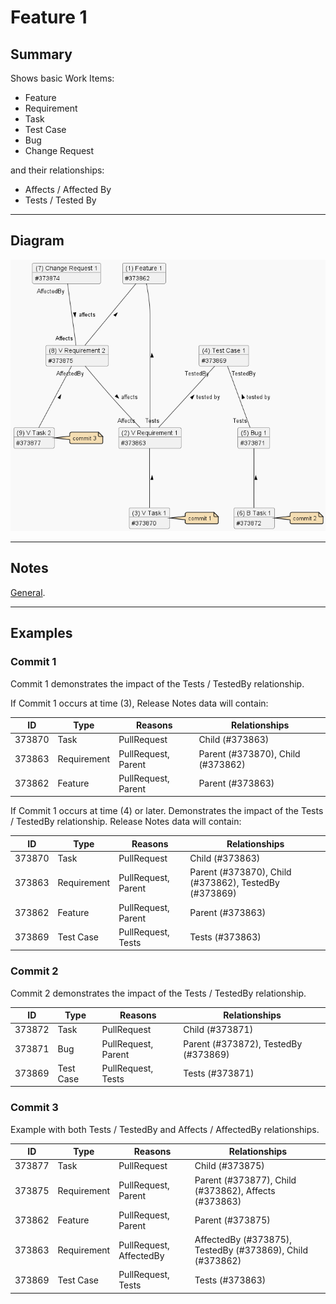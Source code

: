 # Feature 1

## Summary

Shows basic Work Items:

- Feature
- Requirement
- Task
- Test Case
- Bug
- Change Request

and their relationships:

- Affects / Affected By
- Tests / Tested By

---

## Diagram

[![image](./.attachments/feature-1.png)](./.attachments/feature-1.puml)

---

## Notes

[General](./readme.md#notes).

---

## Examples

### Commit 1

Commit 1 demonstrates the impact of the Tests / TestedBy relationship.

If Commit 1 occurs at time (3), Release Notes data will contain:

| ID | Type | Reasons | Relationships |
|-|-|-|-|
| 373870 | Task        | PullRequest         | Child (#373863) |
| 373863 | Requirement | PullRequest, Parent | Parent (#373870), Child (#373862) |
| 373862 | Feature     | PullRequest, Parent | Parent (#373863) |

If Commit 1 occurs at time (4) or later. Demonstrates the impact of the Tests / TestedBy relationship. Release Notes data will contain:

| ID | Type | Reasons | Relationships |
|-|-|-|-|
| 373870 | Task        | PullRequest         | Child (#373863) |
| 373863 | Requirement | PullRequest, Parent | Parent (#373870), Child (#373862), TestedBy (#373869) |
| 373862 | Feature     | PullRequest, Parent | Parent (#373863) |
| 373869 | Test Case   | PullRequest, Tests  | Tests (#373863) |

### Commit 2

Commit 2 demonstrates the impact of the Tests / TestedBy relationship.

| ID | Type | Reasons | Relationships |
|-|-|-|-|
| 373872     | Task         | PullRequest         | Child (#373871) |
| 373871     | Bug          | PullRequest, Parent | Parent (#373872), TestedBy (#373869) |
| 373869     | Test Case    | PullRequest, Tests  | Tests (#373871) |

### Commit 3

Example with both Tests / TestedBy and Affects / AffectedBy relationships.

| ID | Type | Reasons | Relationships |
|-|-|-|-|
| 373877     | Task         | PullRequest             | Child (#373875) |
| 373875     | Requirement  | PullRequest, Parent     | Parent (#373877), Child (#373862), Affects (#373863) |
| 373862     | Feature      | PullRequest, Parent     | Parent (#373875) |
| 373863     | Requirement  | PullRequest, AffectedBy | AffectedBy (#373875), TestedBy (#373869), Child (#373862) |
| 373869     | Test Case    | PullRequest, Tests      | Tests (#373863) |
